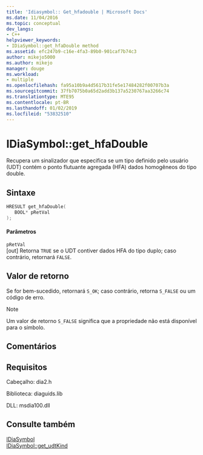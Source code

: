 ```yaml
---
title: 'Idiasymbol:: Get_hfadouble | Microsoft Docs'
ms.date: 11/04/2016
ms.topic: conceptual
dev_langs:
- C++
helpviewer_keywords:
- IDiaSymbol::get_hfaDouble method
ms.assetid: efc247b9-c16e-4fa3-89b0-901caf7b74c3
author: mikejo5000
ms.author: mikejo
manager: douge
ms.workload:
- multiple
ms.openlocfilehash: fa95a10b9a4d5617b31fe5e17484282f00707b3a
ms.sourcegitcommit: 37fb7075b0a65d2add3b137a5230767aa3266c74
ms.translationtype: MTE95
ms.contentlocale: pt-BR
ms.lasthandoff: 01/02/2019
ms.locfileid: "53832510"
---
```

# <a name="idiasymbolgethfadouble"></a>IDiaSymbol::get_hfaDouble
Recupera um sinalizador que especifica se um tipo definido pelo usuário (UDT) contém o ponto flutuante agregada (HFA) dados homogêneos do tipo double.  
  
## <a name="syntax"></a>Sintaxe  
  
```C++  
HRESULT get_hfaDouble(   
   BOOL* pRetVal  
);  
```  
  
#### <a name="parameters"></a>Parâmetros  
 `pRetVal`  
 [out] Retorna `TRUE` se o UDT contiver dados HFA do tipo duplo; caso contrário, retornará `FALSE`.  
  
## <a name="return-value"></a>Valor de retorno  
 Se for bem-sucedido, retornará `S_OK`; caso contrário, retorna `S_FALSE` ou um código de erro.  
  
> [!NOTE]
>  Um valor de retorno `S_FALSE` significa que a propriedade não está disponível para o símbolo.  
  
## <a name="remarks"></a>Comentários  
  
## <a name="requirements"></a>Requisitos  
 Cabeçalho: dia2.h  
  
 Biblioteca: diaguids.lib  
  
 DLL: msdia100.dll  
  
## <a name="see-also"></a>Consulte também  
 [IDiaSymbol](../../debugger/debug-interface-access/idiasymbol.md)   
 [IDiaSymbol::get_udtKind](../../debugger/debug-interface-access/idiasymbol-get-udtkind.md)
